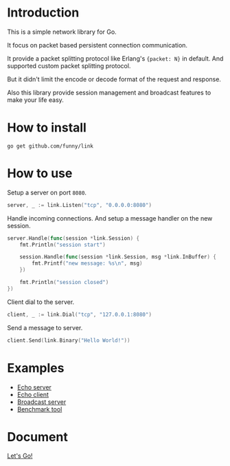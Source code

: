 Introduction
============

This is a simple network library for Go.

It focus on packet based persistent connection communication.

It provide a packet splitting protocol like Erlang's `{packet: N}` in default. And supported custom packet splitting protocol.

But it didn't limit the encode or decode format of the request and response.

Also this library provide session management and broadcast features to make your life easy.

How to install
==============

```
go get github.com/funny/link
```

How to use
===========

Setup a server on port `8080`.

```go
server, _ := link.Listen("tcp", "0.0.0.0:8080")
```

Handle incoming connections. And setup a message handler on the new session.

```go
server.Handle(func(session *link.Session) {
	fmt.Println("session start")

	session.Handle(func(session *link.Session, msg *link.InBuffer) {
		fmt.Printf("new message: %s\n", msg)
	})

	fmt.Println("session closed")
})
```

Client dial to the server.

```go
client, _ := link.Dial("tcp", "127.0.0.1:8080")
```

Send a message to server.

```go
client.Send(link.Binary("Hello World!"))
```

Examples
========

* [Echo server](https://github.com/funny/link/blob/master/examples/echo_server/main.go)
* [Echo client](https://github.com/funny/link/blob/master/examples/echo_client/main.go)
* [Broadcast server](https://github.com/funny/link/blob/master/examples/broadcast/main.go)
* [Benchmark tool](https://github.com/funny/link/blob/master/examples/benchmark/main.go)

Document
========

[Let's Go!](http://godoc.org/github.com/funny/link)
